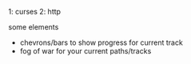 1: curses
2: http

some elements
* chevrons/bars to show progress for current track
* fog of war for your current paths/tracks

